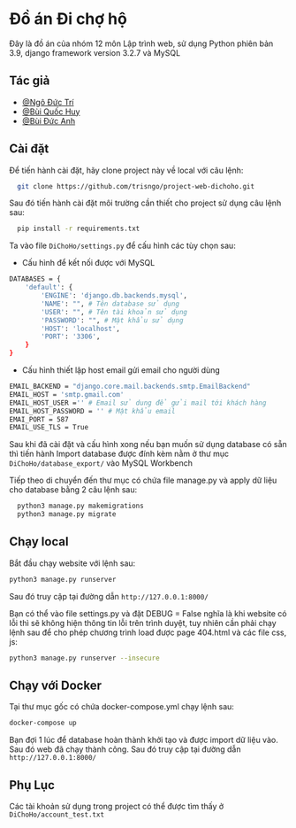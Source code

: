 # Đồ án Đi chợ hộ
Đây là đồ án của nhóm 12 môn Lập trình web, sử dụng Python phiên bản 3.9, django framework version 3.2.7 và MySQL


## Tác giả

- [@Ngô Đức Trí](https://github.com/trisngo)
- [@Bùi Quốc Huy](https://github.com/quochuyy10217)
- [@Bùi Đức Anh](https://github.com/BuiDucAnh68)
## Cài đặt

Để tiến hành cài đặt, hãy clone project này về local với câu lệnh:

```bash
  git clone https://github.com/trisngo/project-web-dichoho.git
```

Sau đó tiến hành cài đặt môi trường cần thiết cho project sử dụng câu lệnh sau:

```bash
  pip install -r requirements.txt
```

Ta vào file ``DiChoHo/settings.py`` để cấu hình các tùy chọn sau:

- Cấu hình để kết nối được với MySQL

```bash
DATABASES = {
    'default': {
        'ENGINE': 'django.db.backends.mysql', 
        'NAME': "", # Tên database sử dụng
        'USER': "", # Tên tài khoản sử dụng
        'PASSWORD': "", # Mật khẩu sử dụng
        'HOST': 'localhost',
        'PORT': '3306',
    }
}
```
- Cấu hình thiết lập host email gửi email cho người dùng
```bash
EMAIL_BACKEND = "django.core.mail.backends.smtp.EmailBackend"
EMAIL_HOST = 'smtp.gmail.com'
EMAIL_HOST_USER ='' # Email sử dung để gửi mail tới khách hàng
EMAIL_HOST_PASSWORD = '' # Mật khẩu email
EMAI_PORT = 587
EMAIL_USE_TLS = True
```

Sau khi đã cài đặt và cấu hình xong nếu bạn muốn sử dụng database có sẵn thì tiến hành Import database được đính kèm nằm ở thư mục ``DiChoHo/database_export/`` vào MySQL Workbench

Tiếp theo di chuyển đến thư mục có chứa file manage.py và apply dữ liệu cho database bằng 2 câu lệnh sau:

```bash
  python3 manage.py makemigrations
  python3 manage.py migrate
```

## Chạy local

Bắt đầu chạy website với lệnh sau:

```bash
python3 manage.py runserver
```
Sau đó truy cập tại đường dẫn ``http://127.0.0.1:8000/``

Bạn có thể vào file settings.py và đặt DEBUG = False nghĩa là khi website có lỗi thì sẽ không hiện thông tin lỗi trên trình duyệt, tuy nhiên cần phải chạy lệnh sau để cho phép chương trình load được page 404.html và các file css, js: 

```bash
python3 manage.py runserver --insecure
```

## Chạy với Docker

Tại thư mục gốc có chứa docker-compose.yml chạy lệnh sau:
```bash
docker-compose up
```
Bạn đợi 1 lúc để database hoàn thành khởi tạo và được import dữ liệu vào. Sau đó web đã chạy thành công. Sau đó truy cập tại đường dẫn ``http://127.0.0.1:8000/``

## Phụ Lục

Các tài khoản sử dụng trong project có thể được tìm thấy ở ``DiChoHo/account_test.txt``

